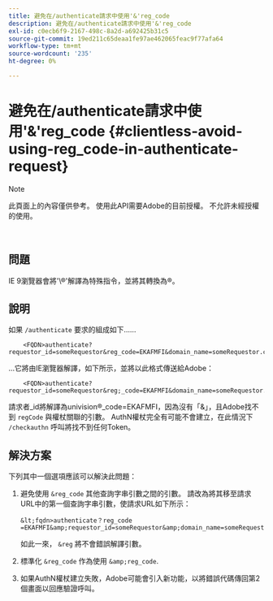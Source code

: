 ```yaml
---
title: 避免在/authenticate請求中使用'&'reg_code
description: 避免在/authenticate請求中使用'&'reg_code
exl-id: c0ecb6f9-2167-498c-8a2d-a692425b31c5
source-git-commit: 19ed211c65deaa1fe97ae462065feac9f77afa64
workflow-type: tm+mt
source-wordcount: '235'
ht-degree: 0%

---
```


# 避免在/authenticate請求中使用&#39;&amp;&#39;reg_code {#clientless-avoid-using-reg_code-in-authenticate-request}

>[!NOTE]
>
>此頁面上的內容僅供參考。 使用此API需要Adobe的目前授權。 不允許未經授權的使用。

</br>



## 問題

IE 9瀏覽器會將&#39;\®&#39;解譯為特殊指令，並將其轉換為®。

## 說明

如果 `/authenticate` 要求的組成如下……


```
    <FQDN>authenticate? requestor_id=someRequestor&reg_code=EKAFMFI&domain_name=someRequestor.com&noflash=true&mso_id=someMvpd&redirect_url=someRequestor.redirect.url.html
```


...它將由IE瀏覽器解譯，如下所示，並將以此格式傳送給Adobe：


```
    <FQDN>authenticate?requestor_id=someRequestor&reg;_code=EKAFMFI&domain_name=someRequestor.com&noflash=true&mso_id=someMvpd&redirect_url=someRequestor.redirect.url.html
```


請求者\_id將解譯為univision®\_code=EKAFMFI，因為沒有「&amp;」，且Adobe找不到 `regCode` 與權杖關聯的引數。  AuthN權杖完全有可能不會建立，在此情況下 `/checkauthn` 呼叫將找不到任何Token。



## 解決方案

下列其中一個選項應該可以解決此問題：

1. 避免使用 `&reg_code` 其他查詢字串引數之間的引數。  請改為將其移至請求URL中的第一個查詢字串引數，使請求URL如下所示：


       &lt;fqdn>authenticate？reg_code =EKAFMFI&amp;requestor_id=someRequestor&amp;domain_name=someRequestor.com&amp;noflash=true&amp;mso_id=someMvpd&amp;redirect_url=someRequestor.redirect.url.html
   

   如此一來， `&reg` 將不會錯誤解譯引數。

1. 標準化 `&reg_code` 作為使用 `&amp;reg_code`.

1. 如果AuthN權杖建立失敗，Adobe可能會引入新功能，以將錯誤代碼傳回第2個畫面以回應驗證呼叫。

